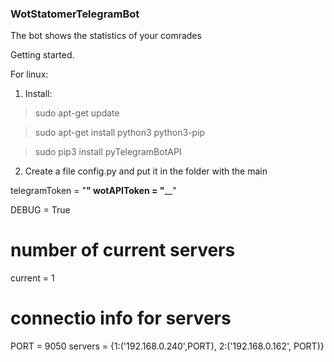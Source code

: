 ### WotStatomerTelegramBot
 The bot shows the statistics of your comrades

Getting started.

For linux:

1. Install:

> sudo apt-get update

> sudo apt-get install python3 python3-pip

> sudo pip3 install pyTelegramBotAPI

2. Create a file config.py and put it in the folder with the main

telegramToken = "____________"
wotAPIToken = "______________"

DEBUG = True

# number of current servers
current = 1
# connectio info for servers
PORT = 9050
servers = {1:('192.168.0.240',PORT), 2:('192.168.0.162', PORT)}
